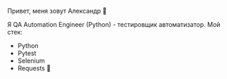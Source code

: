 Привет, меня зовут Александр 👋

Я QA Automation Engineer (Python) - тестировщик автоматизатор.
Мой стек:
- Python
- Pytest
- Selenium
- Requests 👋

<!--
**Alexandr2157/Alexandr2157** is a ✨ _special_ ✨ repository because its `README.md` (this file) appears on your GitHub profile.

Here are some ideas to get you started:

- 🔭 I’m currently working on ...
- 🌱 I’m currently learning ...
- 👯 I’m looking to collaborate on ...
- 🤔 I’m looking for help with ...
- 💬 Ask me about ...
- 📫 How to reach me: ...
- 😄 Pronouns: ...
- ⚡ Fun fact: ...
-->
